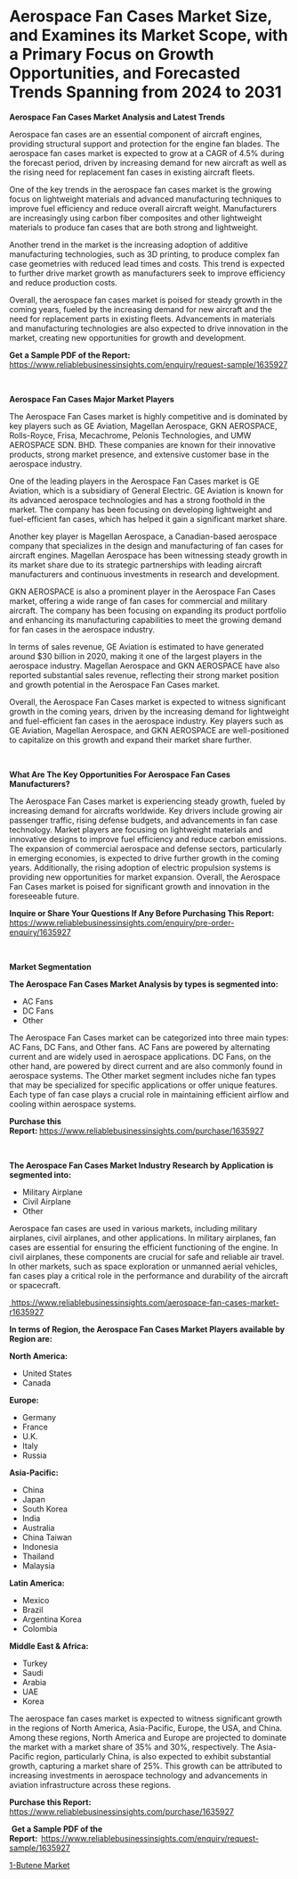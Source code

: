 <p><h1>Aerospace Fan Cases Market Size, and Examines its Market Scope, with a Primary Focus on Growth Opportunities, and Forecasted Trends Spanning from 2024 to 2031</h1></p><p><strong>Aerospace Fan Cases Market Analysis and Latest Trends</strong></p>
<p><p>Aerospace fan cases are an essential component of aircraft engines, providing structural support and protection for the engine fan blades. The aerospace fan cases market is expected to grow at a CAGR of 4.5% during the forecast period, driven by increasing demand for new aircraft as well as the rising need for replacement fan cases in existing aircraft fleets.</p><p>One of the key trends in the aerospace fan cases market is the growing focus on lightweight materials and advanced manufacturing techniques to improve fuel efficiency and reduce overall aircraft weight. Manufacturers are increasingly using carbon fiber composites and other lightweight materials to produce fan cases that are both strong and lightweight.</p><p>Another trend in the market is the increasing adoption of additive manufacturing technologies, such as 3D printing, to produce complex fan case geometries with reduced lead times and costs. This trend is expected to further drive market growth as manufacturers seek to improve efficiency and reduce production costs.</p><p>Overall, the aerospace fan cases market is poised for steady growth in the coming years, fueled by the increasing demand for new aircraft and the need for replacement parts in existing fleets. Advancements in materials and manufacturing technologies are also expected to drive innovation in the market, creating new opportunities for growth and development.</p></p>
<p><strong>Get a Sample PDF of the Report:&nbsp;</strong> <a href="https://www.reliablebusinessinsights.com/enquiry/request-sample/1635927">https://www.reliablebusinessinsights.com/enquiry/request-sample/1635927</a></p>
<p>&nbsp;</p>
<p><strong>Aerospace Fan Cases Major Market Players</strong></p>
<p><p>The Aerospace Fan Cases market is highly competitive and is dominated by key players such as GE Aviation, Magellan Aerospace, GKN AEROSPACE, Rolls-Royce, Frisa, Mecachrome, Pelonis Technologies, and UMW AEROSPACE SDN. BHD. These companies are known for their innovative products, strong market presence, and extensive customer base in the aerospace industry.</p><p>One of the leading players in the Aerospace Fan Cases market is GE Aviation, which is a subsidiary of General Electric. GE Aviation is known for its advanced aerospace technologies and has a strong foothold in the market. The company has been focusing on developing lightweight and fuel-efficient fan cases, which has helped it gain a significant market share.</p><p>Another key player is Magellan Aerospace, a Canadian-based aerospace company that specializes in the design and manufacturing of fan cases for aircraft engines. Magellan Aerospace has been witnessing steady growth in its market share due to its strategic partnerships with leading aircraft manufacturers and continuous investments in research and development.</p><p>GKN AEROSPACE is also a prominent player in the Aerospace Fan Cases market, offering a wide range of fan cases for commercial and military aircraft. The company has been focusing on expanding its product portfolio and enhancing its manufacturing capabilities to meet the growing demand for fan cases in the aerospace industry.</p><p>In terms of sales revenue, GE Aviation is estimated to have generated around $30 billion in 2020, making it one of the largest players in the aerospace industry. Magellan Aerospace and GKN AEROSPACE have also reported substantial sales revenue, reflecting their strong market position and growth potential in the Aerospace Fan Cases market.</p><p>Overall, the Aerospace Fan Cases market is expected to witness significant growth in the coming years, driven by the increasing demand for lightweight and fuel-efficient fan cases in the aerospace industry. Key players such as GE Aviation, Magellan Aerospace, and GKN AEROSPACE are well-positioned to capitalize on this growth and expand their market share further.</p></p>
<p>&nbsp;</p>
<p><strong>What Are The Key Opportunities For Aerospace Fan Cases Manufacturers?</strong></p>
<p><p>The Aerospace Fan Cases market is experiencing steady growth, fueled by increasing demand for aircrafts worldwide. Key drivers include growing air passenger traffic, rising defense budgets, and advancements in fan case technology. Market players are focusing on lightweight materials and innovative designs to improve fuel efficiency and reduce carbon emissions. The expansion of commercial aerospace and defense sectors, particularly in emerging economies, is expected to drive further growth in the coming years. Additionally, the rising adoption of electric propulsion systems is providing new opportunities for market expansion. Overall, the Aerospace Fan Cases market is poised for significant growth and innovation in the foreseeable future.</p></p>
<p><strong>Inquire or Share Your Questions If Any Before Purchasing This Report:</strong> <a href="https://www.reliablebusinessinsights.com/enquiry/pre-order-enquiry/1635927">https://www.reliablebusinessinsights.com/enquiry/pre-order-enquiry/1635927</a></p>
<p>&nbsp;</p>
<p><strong>Market Segmentation</strong></p>
<p><strong>The Aerospace Fan Cases Market Analysis by types is segmented into:</strong></p>
<p><ul><li>AC Fans</li><li>DC Fans</li><li>Other</li></ul></p>
<p><p>The Aerospace Fan Cases market can be categorized into three main types: AC Fans, DC Fans, and Other fans. AC Fans are powered by alternating current and are widely used in aerospace applications. DC Fans, on the other hand, are powered by direct current and are also commonly found in aerospace systems. The Other market segment includes niche fan types that may be specialized for specific applications or offer unique features. Each type of fan case plays a crucial role in maintaining efficient airflow and cooling within aerospace systems.</p></p>
<p><strong>Purchase this Report:&nbsp;</strong><a href="https://www.reliablebusinessinsights.com/purchase/1635927">https://www.reliablebusinessinsights.com/purchase/1635927</a></p>
<p>&nbsp;</p>
<p><strong>The Aerospace Fan Cases Market Industry Research by Application is segmented into:</strong></p>
<p><ul><li>Military Airplane</li><li>Civil Airplane</li><li>Other</li></ul></p>
<p><p>Aerospace fan cases are used in various markets, including military airplanes, civil airplanes, and other applications. In military airplanes, fan cases are essential for ensuring the efficient functioning of the engine. In civil airplanes, these components are crucial for safe and reliable air travel. In other markets, such as space exploration or unmanned aerial vehicles, fan cases play a critical role in the performance and durability of the aircraft or spacecraft.</p></p>
<p><a href="https://www.reliablebusinessinsights.com/aerospace-fan-cases-market-r1635927">&nbsp;https://www.reliablebusinessinsights.com/aerospace-fan-cases-market-r1635927</a></p>
<p><strong>In terms of Region, the Aerospace Fan Cases Market Players available by Region are:</strong></p>
<p>
    <p> <strong> North America: </strong>
        <ul>
            <li>United States</li>
            <li>Canada</li>
        </ul>
        </p> 
    <p> <strong> Europe: </strong>
        <ul>
            <li>Germany</li>
            <li>France</li>
            <li>U.K.</li>
            <li>Italy</li>
            <li>Russia</li>
        </ul>
        </p> 
    <p> <strong> Asia-Pacific: </strong>
        <ul>
            <li>China</li>
            <li>Japan</li>
            <li>South Korea</li>
            <li>India</li>
            <li>Australia</li>
            <li>China Taiwan</li>
            <li>Indonesia</li>
            <li>Thailand</li>
            <li>Malaysia</li>
        </ul>
        </p> 
    <p> <strong> Latin America: </strong>
        <ul>
            <li>Mexico</li>
            <li>Brazil</li>
            <li>Argentina Korea</li>
            <li>Colombia</li>
        </ul>
        </p> 
    <p> <strong> Middle East & Africa: </strong>
        <ul>
            <li>Turkey</li>
            <li>Saudi</li>
            <li>Arabia</li>
            <li>UAE</li>
            <li>Korea</li>
        </ul>
    </p>
    </p>
<p><p>The aerospace fan cases market is expected to witness significant growth in the regions of North America, Asia-Pacific, Europe, the USA, and China. Among these regions, North America and Europe are projected to dominate the market with a market share of 35% and 30%, respectively. The Asia-Pacific region, particularly China, is also expected to exhibit substantial growth, capturing a market share of 25%. This growth can be attributed to increasing investments in aerospace technology and advancements in aviation infrastructure across these regions.</p></p>
<p><strong>Purchase this Report: </strong><a href="https://www.reliablebusinessinsights.com/purchase/1635927">https://www.reliablebusinessinsights.com/purchase/1635927</a></p>
<p>&nbsp;<strong>Get a Sample PDF of the Report:&nbsp;&nbsp;</strong><a href="https://www.reliablebusinessinsights.com/enquiry/request-sample/1635927">https://www.reliablebusinessinsights.com/enquiry/request-sample/1635927</a></p>
<p><strong></strong></p>
<p><p><a href="https://github.com/jackPeters644/Market-Research-Report-List-1/blob/main/1-butene-market.md">1-Butene Market</a></p></p>